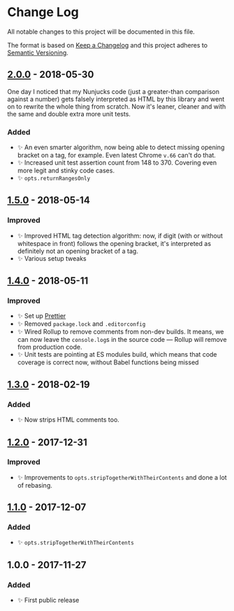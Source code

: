# Change Log

All notable changes to this project will be documented in this file.

The format is based on [Keep a Changelog](http://keepachangelog.com/)
and this project adheres to [Semantic Versioning](http://semver.org/).

## [2.0.0] - 2018-05-30

One day I noticed that my Nunjucks code (just a greater-than comparison against a number) gets falsely interpreted as HTML by this library and went on to rewrite the whole thing from scratch. Now it's leaner, cleaner and with the same and double extra more unit tests.

### Added

- ✨ An even smarter algorithm, now being able to detect missing opening bracket on a tag, for example. Even latest Chrome `v.66` can't do that.
- ✨ Increased unit test assertion count from 148 to 370. Covering even more legit and stinky code cases.
- ✨ `opts.returnRangesOnly`

## [1.5.0] - 2018-05-14

### Improved

- ✨ Improved HTML tag detection algorithm: now, if digit (with or without whitespace in front) follows the opening bracket, it's interpreted as definitely not an opening bracket of a tag.
- ✨ Various setup tweaks

## [1.4.0] - 2018-05-11

### Improved

- ✨ Set up [Prettier](https://prettier.io)
- ✨ Removed `package.lock` and `.editorconfig`
- ✨ Wired Rollup to remove comments from non-dev builds. It means, we can now leave the `console.log`s in the source code — Rollup will remove from production code.
- ✨ Unit tests are pointing at ES modules build, which means that code coverage is correct now, without Babel functions being missed

## [1.3.0] - 2018-02-19

### Added

- ✨ Now strips HTML comments too.

## [1.2.0] - 2017-12-31

### Improved

- ✨ Improvements to `opts.stripTogetherWithTheirContents` and done a lot of rebasing.

## [1.1.0] - 2017-12-07

### Added

- ✨ `opts.stripTogetherWithTheirContents`

## 1.0.0 - 2017-11-27

### Added

- ✨ First public release

[1.1.0]: https://github.com/codsen/string-strip-html/compare/v1.0.1...v1.1.0
[1.2.0]: https://github.com/codsen/string-strip-html/compare/v1.1.0...v1.2.0
[1.3.0]: https://github.com/codsen/string-strip-html/compare/v1.2.6...v1.3.0
[1.4.0]: https://github.com/codsen/string-strip-html/compare/v1.3.2...v1.4.0
[1.5.0]: https://github.com/codsen/string-strip-html/compare/v1.4.0...v1.5.0
[2.0.0]: https://github.com/codsen/string-strip-html/compare/v1.5.0...v2.0.0
